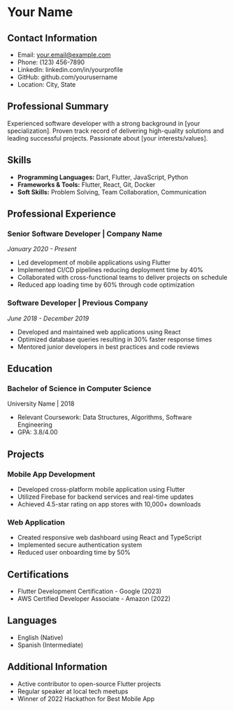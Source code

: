 # Your Name

## Contact Information
- Email: your.email@example.com
- Phone: (123) 456-7890
- LinkedIn: linkedin.com/in/yourprofile
- GitHub: github.com/yourusername
- Location: City, State

## Professional Summary
Experienced software developer with a strong background in [your specialization]. Proven track record of delivering high-quality solutions and leading successful projects. Passionate about [your interests/values].

## Skills
- **Programming Languages:** Dart, Flutter, JavaScript, Python
- **Frameworks & Tools:** Flutter, React, Git, Docker
- **Soft Skills:** Problem Solving, Team Collaboration, Communication

## Professional Experience

### Senior Software Developer | Company Name
*January 2020 - Present*
- Led development of mobile applications using Flutter
- Implemented CI/CD pipelines reducing deployment time by 40%
- Collaborated with cross-functional teams to deliver projects on schedule
- Reduced app loading time by 60% through code optimization

### Software Developer | Previous Company
*June 2018 - December 2019*
- Developed and maintained web applications using React
- Optimized database queries resulting in 30% faster response times
- Mentored junior developers in best practices and code reviews

## Education

### Bachelor of Science in Computer Science
University Name | 2018
- Relevant Coursework: Data Structures, Algorithms, Software Engineering
- GPA: 3.8/4.00

## Projects

### Mobile App Development
- Developed cross-platform mobile application using Flutter
- Utilized Firebase for backend services and real-time updates
- Achieved 4.5-star rating on app stores with 10,000+ downloads

### Web Application
- Created responsive web dashboard using React and TypeScript
- Implemented secure authentication system
- Reduced user onboarding time by 50%

## Certifications
- Flutter Development Certification - Google (2023)
- AWS Certified Developer Associate - Amazon (2022)

## Languages
- English (Native)
- Spanish (Intermediate)

## Additional Information
- Active contributor to open-source Flutter projects
- Regular speaker at local tech meetups
- Winner of 2022 Hackathon for Best Mobile App 